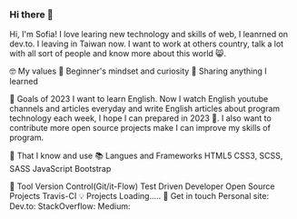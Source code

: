 ### Hi there 👋

<!--
- 🌱 I’m currently learning ...
- 👯 I’m looking to collaborate on ...
- 🤔 I’m looking for help with ...
- 💬 Ask me about ...
- 📫 How to reach me: ...
- 😄 Pronouns: ...
- ⚡ Fun fact: ...
-->

Hi, I'm Sofia! I love learing new technology and skills of web, I leanrned on dev.to. I leaving in Taiwan now. 
I want to work at others country, talk a lot with all sort of people and know more about this world 😸.

🤓 My values
🍏 Beginner's mindset and curiosity
🙌 Sharing anything I learned

🔭 Goals of 2023
I want to learn English. Now I watch English youtube channels and articles everyday and write English articles about program technology each week, 
I hope I can prepared in 2023 💪. I also want to contribute more open source projects make I can improve my skills of program.

🧠 That I know and use
📚 Langues and Frameworks
HTML5
CSS3, SCSS, SASS
JavaScript
Bootstrap 


🔧 Tool
Version Control(Git/it-Flow)
Test Driven Developer
Open Source Projects
Travis-CI
💡 Projects
Loading.....
🔗 Get in touch
Personal site: 
Dev.to: 
StackOverflow: 
Medium: 
